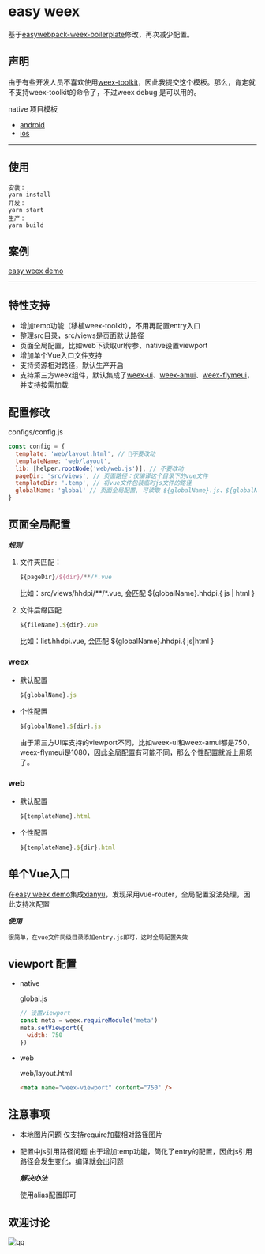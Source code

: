 # easy weex
  基于[easywebpack-weex-boilerplate](https://github.com/easy-team/easywebpack-weex-boilerplate)修改，再次减少配置。

## 声明

  由于有些开发人员不喜欢使用[weex-toolkit](https://github.com/weexteam/weex-toolkit)，因此我提交这个模板。那么，肯定就不支持weex-toolkit的命令了，不过weex debug 是可以用的。

  native 项目模板
  * [android](https://github.com/snice/easy-weex-app-android)
  * [ios](https://github.com/snice/easy-weex-app-ios)

---

## 使用

    安装：
    yarn install
    开发：
    yarn start
    生产：
    yarn build

## 案例

  [easy weex demo](https://github.com/snice/easy-weex-demo)

--- 

## 特性支持

* 增加temp功能（移植weex-toolkit），不用再配置entry入口
* 整理src目录，src/views是页面默认路径
* 页面全局配置，比如web下读取url传参、native设置viewport
* 增加单个Vue入口文件支持
* 支持资源相对路径，默认生产开启
* 支持第三方weex组件，默认集成了[weex-ui](https://github.com/alibaba/weex-ui)、[weex-amui](https://github.com/hminghe/weex-amui)、[weex-flymeui](https://github.com/FlymeApps/weex-flymeui)，并支持按需加载

## 配置修改

  configs/config.js
  ```js
  const config = {
    template: 'web/layout.html', // 不要改动
    templateName: 'web/layout',
    lib: [helper.rootNode('web/web.js')], // 不要改动
    pageDir: 'src/views', // 页面路径：仅编译这个目录下的vue文件
    templateDir: '.temp', // 将vue文件包装临时js文件的路径
    globalName: 'global' // 页面全局配置, 可读取 ${globalName}.js、${globalName}.${dir}.js
  }
  ```

## 页面全局配置

***规则***
  
1. 文件夹匹配： 
  
    ```js
    ${pageDir}/${dir}/**/*.vue
    ```
    比如：src/views/hhdpi/**/*.vue, 会匹配 ${globalName}.hhdpi.{ js | html }
2. 文件后缀匹配

    ```js
    ${fileName}.${dir}.vue
    ```
    比如：list.hhdpi.vue, 会匹配 ${globalName}.hhdpi.{ js|html }

### weex 

* 默认配置

  ```js
  ${globalName}.js
  ```

* 个性配置

  ```js
  ${globalName}.${dir}.js
  ```

  由于第三方UI库支持的viewport不同，比如weex-ui和weex-amui都是750，weex-flymeui是1080，因此全局配置有可能不同，那么个性配置就派上用场了。

### web

* 默认配置

  ```js
  ${templateName}.html
  ```

* 个性配置

  ```js
  ${templateName}.${dir}.html
  ```

## 单个Vue入口

  在[easy weex demo](https://github.com/snice/easy-weex-demo)集成[xianyu](https://github.com/herozhou/weex-xianyu)，发现采用vue-router，全局配置没法处理，因此支持次配置

  ***使用***

    很简单，在vue文件同级目录添加entry.js即可，这时全局配置失效

## viewport 配置
* native

  global.js
  ```js
  // 设置viewport
  const meta = weex.requireModule('meta')
  meta.setViewport({
    width: 750
  })
  ```

* web

  web/layout.html

  ```html
  <meta name="weex-viewport" content="750" />
  ```


## 注意事项

* 本地图片问题
  仅支持require加载相对路径图片
* 配置中js引用路径问题
  由于增加temp功能，简化了entry的配置，因此js引用路径会发生变化，编译就会出问题
  
  ***解决办法***
  
  使用alias配置即可


## 欢迎讨论

![qq](https://oss.zhuzhe.wang/imgs/easy-weex-qq-qun.png)